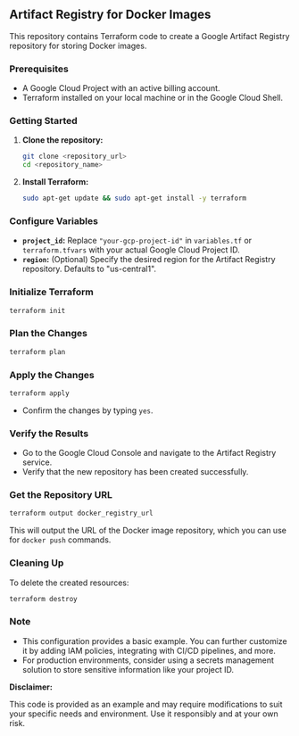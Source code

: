 ## Artifact Registry for Docker Images

This repository contains Terraform code to create a Google Artifact Registry repository for storing Docker images.

### Prerequisites

* A Google Cloud Project with an active billing account.
* Terraform installed on your local machine or in the Google Cloud Shell.

### Getting Started

1. **Clone the repository:**

   ```bash
   git clone <repository_url>
   cd <repository_name>
   ```

2. **Install Terraform:**

   ```bash
   sudo apt-get update && sudo apt-get install -y terraform
   ```

### Configure Variables

* **`project_id`:** Replace `"your-gcp-project-id"` in `variables.tf` or `terraform.tfvars` with your actual Google Cloud Project ID.
* **`region`:** (Optional) Specify the desired region for the Artifact Registry repository. Defaults to "us-central1".

### Initialize Terraform

```bash
terraform init
```

### Plan the Changes

```bash
terraform plan
```

### Apply the Changes

```bash
terraform apply
```

* Confirm the changes by typing `yes`.

### Verify the Results

* Go to the Google Cloud Console and navigate to the Artifact Registry service.
* Verify that the new repository has been created successfully.

### Get the Repository URL

```bash
terraform output docker_registry_url
```

This will output the URL of the Docker image repository, which you can use for `docker push` commands.

### Cleaning Up

To delete the created resources:

```bash
terraform destroy
```

### Note

* This configuration provides a basic example. You can further customize it by adding IAM policies, integrating with CI/CD pipelines, and more.
* For production environments, consider using a secrets management solution to store sensitive information like your project ID.

**Disclaimer:**

This code is provided as an example and may require modifications to suit your specific needs and environment. Use it responsibly and at your own risk.
```
